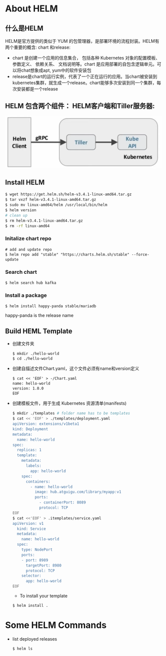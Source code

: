 
# About HELM 

## 什么是HELM
HELM是官方提供的类似于 YUM 的包管理器，是部署环境的流程封装。HELM有两个重要的概含: chart 和release:

* chart 是创建一个应用的信息集合， 包括各种 Kubernetes 对象的配置模板、 参数定义、 依赖关系、 文档说明等。chart 是应用部署的自包含逻辑单元。可以将chat想象成apt, yum中的软件安装包
* release是chart的运行实例，代表了一个正在运行的应用。当chart被安装到kubernetes集群，就生成一个release。chart能够多次安装到同一个集群，每次安装都是一个release

## HELM 包含两个组件： HELM客户端和Tiller服务器:
![](res/2020-12-06-19-24-54.png) 

## Install HELM
```bash
$ wget https://get.helm.sh/helm-v3.4.1-linux-amd64.tar.gz
$ tar vxzf helm-v3.4.1-linux-amd64.tar.gz
$ sudo mv linux-amd64/helm /usr/local/bin/helm
$ helm version
# clean up
$ rm helm-v3.4.1-linux-amd64.tar.gz
$ rm -rf linux-amd64
```

### Initalize chart repo
```
# add and update repo
$ helm repo add "stable" "https://charts.helm.sh/stable" --force-update
```

### Search chart
```
$ helm search hub kafka
```

### Install a package
```
$ helm install happy-panda stable/mariadb
```
happy-panda is the release name


## Build HEML Template
* 创建文件夹
    ```
    $ mkdir ./hello-world
    $ cd ./hello-world
    ```

* 创建自描述文件Chart.yaml，这个文件必须有name和version定义
    ```
    $ cat << 'EOF' > -/Chart.yaml
    name: hello-world
    version: 1.0.0
    EOF
    ```

* 创建模板文件，用于生成 Kubernetes 资源清单(manifests)
    ```bash
    $ mkdir ./templates # folder name has to be templates
    $ cat << 'EOF' > ./templates/deployment.yaml
    apiVersion: extensions/v1beta1
    kind: Deployment
    metadata:
      name: hello-world
    spec:
      replicas: 1
      template:
        metadata:
          labels:
            app: hello-world
        spec:
          containers:
            - name: hello-world
              image: hub.atguigu.com/library/myapp:v1
              ports:
                - containerPort: 8089
                protocol: TCP
    EOF
    $ cat <<'EOF' > .itemplates/service.yaml
    apiVersion: v1
      kind: Service
      metadata:
        name: hello-world
      spec:
        type: NodePort
        ports:
        - port: 8989
          targetPort: 8980
          protocol: TCP
        selector:
          app: hello-world
    EOF
    ```
    * To install your template
    ```
    $ helm install .
    ```

# Some HELM Commands
* list deployed releases
    ```
    $ helm ls
    ```